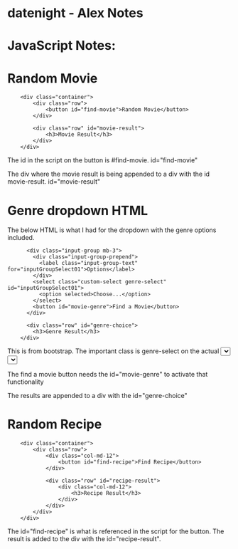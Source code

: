 # datenight - Alex Notes

# JavaScript Notes:
# Random Movie

        <div class="container">
            <div class="row">
                <button id="find-movie">Random Movie</button>
            </div>

            <div class="row" id="movie-result">
                <h3>Movie Result</h3>
            </div>
        </div>

The id in the script on the button is #find-movie. id="find-movie"

The div where the movie result is being appended to a div with the id movie-result. id="movie-result"

# Genre dropdown HTML
The below HTML is what I had for the dropdown with the genre options included.

          <div class="input-group mb-3">
            <div class="input-group-prepend">
              <label class="input-group-text" for="inputGroupSelect01">Options</label>
            </div>
            <select class="custom-select genre-select" id="inputGroupSelect01">
              <option selected>Choose...</option>
            </select>
            <button id="movie-genre">Find a Movie</button>
          </div>

          <div class="row" id="genre-choice">
            <h3>Genre Result</h3>
        </div>

This is from bootstrap. The important class is genre-select on the actual <select>
The important id is the inputGroupSelect01 on the <select>

The find a movie button needs the id="movie-genre" to activate that functionality

The results are appended to a div with the id="genre-choice"

# Random Recipe

        <div class="container">
            <div class="row">
                <div class="col-md-12">
                    <button id="find-recipe">Find Recipe</button>
                </div>

                <div class="row" id="recipe-result">
                    <div class="col-md-12">
                        <h3>Recipe Result</h3>
                    </div>
                </div>
            </div>
        </div>

The id="find-recipe" is what is referenced in the script for the button.
The result is added to the div with the id="recipe-result".
